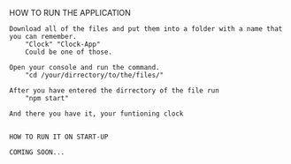 HOW TO RUN THE APPLICATION 

    Download all of the files and put them into a folder with a name that you can remember. 
        "Clock" "Clock-App" 
        Could be one of those.

    Open your console and run the command.
        "cd /your/dirrectory/to/the/files/"

    After you have entered the dirrectory of the file run
        "npm start"

    And there you have it, your funtioning clock


    HOW TO RUN IT ON START-UP

    COMING SOON...
